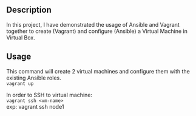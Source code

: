 ## Description
In this project, I have demonstrated the usage of Ansible and Vagrant together to create (Vagrant) and configure (Ansible) a Virtual Machine in Virtual Box.  

## Usage  
This command will create 2 virtual machines and configure them with the existing Ansible roles.   
`vagrant up`  

In order to SSH to virtual machine:    
`vagrant ssh <vm-name>`  
exp: vagrant ssh node1  
